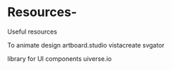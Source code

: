 # Resources-
Useful resources 


To animate design
artboard.studio
vistacreate
svgator

library for UI components
uiverse.io

